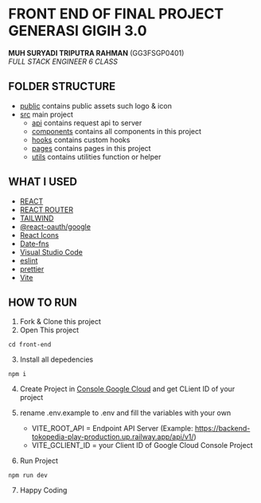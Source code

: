 # FRONT END OF FINAL PROJECT GENERASI GIGIH 3.0

**MUH SURYADI TRIPUTRA RAHMAN** (GG3FSGP0401) <br>
*FULL STACK ENGINEER 6 CLASS*

## FOLDER STRUCTURE
- [public](./public/) contains public assets such logo & icon
- [src](./src/) main project
  - [api](./src/api/) contains request api to server
  - [components](./src/components/) contains all components in this project
  - [hooks](./src/hooks/) contains custom hooks
  - [pages](./src/pages/) contains pages in this project
  - [utils](./src/utils/) contains utilities function or helper

## WHAT I USED

- [REACT](https://react.dev/)
- [REACT ROUTER](https://reactrouter.com/)
- [TAILWIND](https://react.dev/)
- [@react-oauth/google](https://react-oauth.vercel.app/)
- [React Icons](https://react-icons.github.io/react-icons/)
- [Date-fns](https://date-fns.org/)
- [Visual Studio Code](https://code.visualstudio.com/)
- [eslint](https://eslint.org/)
- [prettier](https://prettier.io/)
- [Vite](https://vitejs.dev/)

## HOW TO RUN

1. Fork & Clone this project 
2. Open This project
```
cd front-end
```
3. Install all depedencies
```
npm i
```
4. Create Project in [Console Google Cloud](https://console.cloud.google.com/) and get CLient ID of your project

5. rename .env.example  to .env and fill the variables with your own
   - VITE_ROOT_API = Endpoint API Server (Example: https://backend-tokopedia-play-production.up.railway.app/api/v1/)
   - VITE_GCLIENT_ID = your Client ID of Google  Cloud Console Project
   
6. Run Project
```
npm run dev
```

7. Happy Coding
